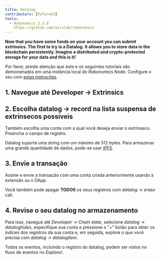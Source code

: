 ```yaml
---
title: Datalog
contributors: [PaTara43]
tools:   
  - Robonomics 2.3.0
    https://github.com/airalab/robonomics
---
```


**Now that you have some funds on your account you can submit extrinsics. The first to try is a Datalog. It allows you  to store data in the blockchain persistently. Imagine a distributed and crypto-protected storage for your data and this is it!**

<robo-wiki-note type="warning" title="Dev Node">

Por favor, preste atenção que este e os seguintes tutoriais são demonstrados em uma instância local do Robonomics Node. Configure o seu com [estas instruções](/docs/run-dev-node).

</robo-wiki-note>

## 1. Navegue até Developer -> Extrinsics

<robo-wiki-picture src="datalog/extrinsics.jpg" />

## 2. Escolha datalog -> record na lista suspensa de extrínsecos possíveis

Também escolha uma conta com a qual você deseja enviar o extrínseco. Preencha o campo de registro.

<robo-wiki-picture src="datalog/record.jpg" />

<robo-wiki-note type="note" title="Large amount of data">

  Datalog suporta uma string com um máximo de 512 bytes. Para armazenar uma grande quantidade de dados, pode-se usar [IPFS](https://ipfs.tech/).

</robo-wiki-note>

## 3. Envie a transação

Assine e envie a transação com uma conta criada anteriormente usando a extensão ou o DApp.

<robo-wiki-picture src="datalog/submit.jpg" />

<robo-wiki-note type="note" title="Erase">

  Você também pode apagar **TODOS** os seus registros com *datalog -> erase* call.

</robo-wiki-note>

## 4. Revise o seu datalog no armazenamento

Para isso, navegue até *Developer -> Chain state*, selecione *datalog -> datalogIndex*, especifique sua conta e pressione o 
"+" botão para obter os índices dos registros da sua conta e, em seguida, explore o que você precisa com *datalog -> datalogItem*.

<robo-wiki-picture src="datalog/item.jpg" />

<robo-wiki-note type="note" title="Explorarr">

  Todos os eventos, incluindo o registro do datalog, podem ser vistos no fluxo de eventos no *Explorer*.

</robo-wiki-note>